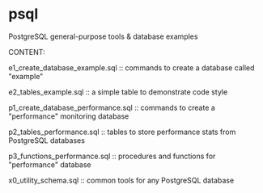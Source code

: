 # psql
PostgreSQL general-purpose tools &amp; database examples

CONTENT:

e1_create_database_example.sql :: commands to create a database called "example"

e2_tables_example.sql :: a simple table to demonstrate code style

p1_create_database_performance.sql :: commands to create a "performance" monitoring database

p2_tables_performance.sql :: tables to store performance stats from PostgreSQL databases

p3_functions_performance.sql :: procedures and functions for "performance" database

x0_utility_schema.sql :: common tools for any PostgreSQL database

